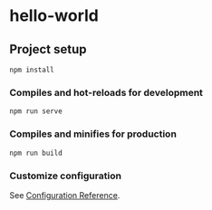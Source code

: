 # hello-world

## Project setup
```
npm install
```

### Compiles and hot-reloads for development
```
npm run serve
```

### Compiles and minifies for production
```
npm run build
```

### Customize configuration
See [Configuration Reference](https://cli.vuejs.org/config/).


<!-- 

    IF RUNNING INTO VUE CREAT ERRORS
        npm cache verify
        npm i -g @vue/cli@latest
 -->